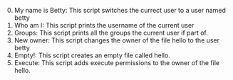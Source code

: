 0. My name is Betty: This script switches the currect user to a user named betty
1. Who am I: This script prints the username of the current user
2. Groups: This script prints all the groups the current user if part of.
3. New owner: This script changes the owner of the file hello to the user betty
4. Empty!: This script creates an empty file called hello.
5. Execute: This script adds execute permissions to the owner of the file hello.
